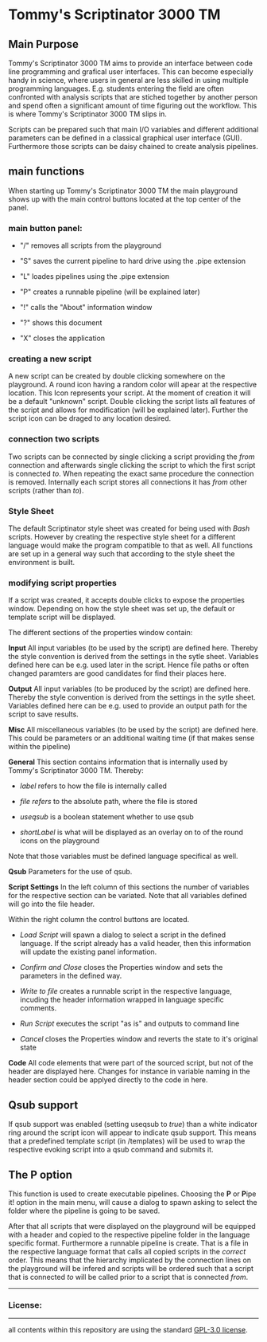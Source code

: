 # Tommy's Scriptinator 3000 TM

## Main Purpose
Tommy's Scriptinator 3000 TM aims to provide an interface between code line programming and grafical user interfaces. This can become especially handy in science, where users in general are less skilled in using multiple programming languages. E.g. students entering the field are often confronted with analysis scripts that are stiched together by another person and spend often a significant amount of time figuring out the workflow. This is where Tommy's Scriptinator 3000 TM slips in.

Scripts can be prepared such that main I/O variables and different additional parameters can be defined in a classical graphical user interface (GUI). Furthermore those scripts can be daisy chained to create analysis pipelines.

## main functions
When starting up Tommy's Scriptinator 3000 TM the main playground shows up with the main control buttons located at the top center of the panel.

### main button panel:

- "/" removes all scripts from the playground

- "S" saves the current pipeline to hard drive using the .pipe extension

- "L" loades pipelines using the .pipe extension

- "P" creates a runnable pipeline (will be explained later)

- "!" calls the "About" information window

- "?" shows this document

- "X" closes the application

### creating a new script
A new script can be created by double clicking somewhere on the playground. A round icon having a random color will apear at the respective location. This Icon represents your script. At the moment of creation it will be a default "unknown" script. Double clicking the script lists all features of the script and allows for modification (will be explained later). Further the script icon can be draged to any location desired.

### connection two scripts
Two scripts can be connected by single clicking a script providing the *from* connection and afterwards single clicking the script to which the first script is connected *to*. When repeating the exact same procedure the connection is removed. Internally each script stores all connections it has *from* other scripts (rather than *to*).

### Style Sheet
The default Scriptinator style sheet was created for being used with *Bash* scripts. However by creating the respective style sheet for a different language would make the program compatible to that as well. All functions are set up in a general way such that according to the style sheet the environment is built.

### modifying script properties
If a script was created, it accepts double clicks to expose the properties window. Depending on how the style sheet was set up, the default or template script will be displayed.

The different sections of the properties window contain:

**Input**
All input variables (to be used by the script) are defined here. Thereby the style convention is derived from the settings in the sytle sheet. Variables defined here can be e.g. used later in the script. Hence file paths or often changed paramters are good candidates for find their places here.

**Output**
All input variables (to be produced by the script) are defined here. Thereby the style convention is derived from the settings in the sytle sheet. Variables defined here can be e.g. used to provide an output path for the script to save results. 

**Misc**
All miscellaneous variables (to be used by the script) are defined here. This could be parameters or an additional waiting time (if that makes sense within the pipeline)

**General**
This section contains information that is internally used by Tommy's Scriptinator 3000 TM. Thereby:

- *label* refers to how the file is internally called

- *file refers* to the absolute path, where the file is stored

- *useqsub* is a boolean statement whether to use qsub

- *shortLabel* is what will be displayed as an overlay on to of the round icons on the playground

Note that those variables must be defined language specifical as well.


**Qsub**
Parameters for the use of qsub.

**Script Settings**
In the left column of this sections the number of variables for the respective section can be variated. Note that all variables defined will go into the file header.

Within the right column the control buttons are located.

- *Load Script* will spawn a dialog to select a script in the defined language. If the script already has a valid header, then this information will update the existing panel information.

- *Confirm and Close* closes the Properties window and sets the parameters in the defined way.

- *Write to file* creates a runnable script in the respective language, incuding the header information wrapped in language specific comments.

- *Run Script* executes the script "as is" and outputs to command line

- *Cancel* closes the Properties window and reverts the state to it's original state

**Code**
All code elements that were part of the sourced script, but not of the header are displayed here. Changes for instance in variable naming in the header section could be applyed directly to the code in here.

## Qsub support
If qsub support was enabled (setting useqsub to *true*) than a white indicator ring around the script icon will appear to indicate qsub support. This means that a predefined template script (in /templates) will be used to wrap the respective evoking script into a qsub command and submits it.

## The **P** option
This function is used to create executable pipelines. Choosing the **P** or **P**ipe it! option in the main menu, will cause a dialog to spawn asking to select the folder where the pipeline is going to be saved. 

After that all scripts that were displayed on the playground will be equipped with a header and copied to the respective pipeline folder in the language specific format. Furthermore a runnable pipeline is create. That is a file in the respective language format that calls all copied scripts in the *correct* order. This means that the hierarchy implicated by the connection lines on the playground will be infered and scripts will be ordered such that a script that is connected *to* will be called prior to a script that is connected *from*.

-------


### License:
-------

all contents within this repository are using the standard [GPL-3.0 license](http://opensource.org/licenses/GPL-3.0).
